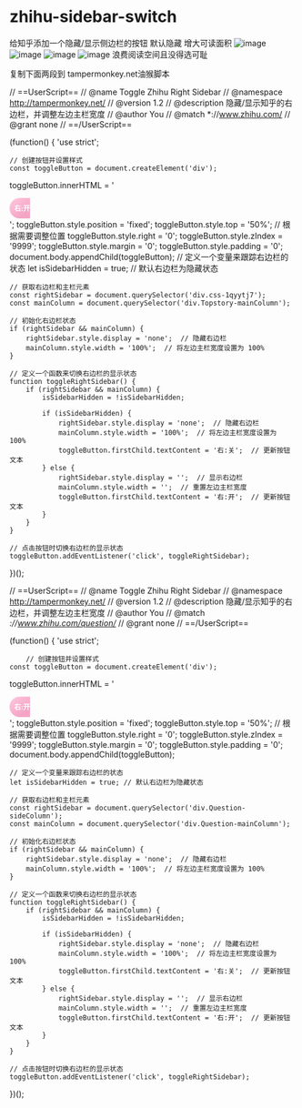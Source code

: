 # zhihu-sidebar-switch
给知乎添加一个隐藏/显示侧边栏的按钮 默认隐藏 增大可读面积
![image](https://github.com/user-attachments/assets/ceb18668-1a10-4577-9cd3-991b3724054a)
![image](https://github.com/user-attachments/assets/82af924b-ef2a-4084-93a3-eec394095b62)
![image](https://github.com/user-attachments/assets/6bf29c2d-f541-414f-8b47-62b0c137c2a7)
![image](https://github.com/user-attachments/assets/835889cc-cbb9-402e-8937-bcc5f4d4c9af)
浪费阅读空间且没得选可耻

复制下面两段到
tampermonkey.net油猴脚本


// ==UserScript==
// @name         Toggle Zhihu Right Sidebar
// @namespace    http://tampermonkey.net/
// @version      1.2
// @description  隐藏/显示知乎的右边栏，并调整左边主栏宽度
// @author       You
// @match        *://www.zhihu.com/
// @grant        none
// ==/UserScript==

(function() {
    'use strict';

    // 创建按钮并设置样式
    const toggleButton = document.createElement('div');
toggleButton.innerHTML = '<div style="width: 36px; height: 36px; display: flex; align-items: center; justify-content: flex-end; background: linear-gradient(140.91deg, rgba(255, 135, 183, 0.5) 12.61%, rgba(236, 76, 140, 0.5) 76.89%); border-top-left-radius: 36px; border-bottom-left-radius: 36px; cursor: pointer; color: white; font-size: 12px; font-weight: bold;">右:开</div>';
toggleButton.style.position = 'fixed';
toggleButton.style.top = '50%'; // 根据需要调整位置
toggleButton.style.right = '0';
toggleButton.style.zIndex = '9999';
toggleButton.style.margin = '0';
toggleButton.style.padding = '0';
document.body.appendChild(toggleButton);
    // 定义一个变量来跟踪右边栏的状态
    let isSidebarHidden = true; // 默认右边栏为隐藏状态

    // 获取右边栏和主栏元素
    const rightSidebar = document.querySelector('div.css-1qyytj7');
    const mainColumn = document.querySelector('div.Topstory-mainColumn');

    // 初始化右边栏状态
    if (rightSidebar && mainColumn) {
        rightSidebar.style.display = 'none';  // 隐藏右边栏
        mainColumn.style.width = '100%';  // 将左边主栏宽度设置为 100%
    }

    // 定义一个函数来切换右边栏的显示状态
    function toggleRightSidebar() {
        if (rightSidebar && mainColumn) {
            isSidebarHidden = !isSidebarHidden;

            if (isSidebarHidden) {
                rightSidebar.style.display = 'none';  // 隐藏右边栏
                mainColumn.style.width = '100%';  // 将左边主栏宽度设置为 100%
                toggleButton.firstChild.textContent = '右:关';  // 更新按钮文本
            } else {
                rightSidebar.style.display = '';  // 显示右边栏
                mainColumn.style.width = '';  // 重置左边主栏宽度
                toggleButton.firstChild.textContent = '右:开';  // 更新按钮文本
            }
        }
    }

    // 点击按钮时切换右边栏的显示状态
    toggleButton.addEventListener('click', toggleRightSidebar);
})();




// ==UserScript==
// @name         Toggle Zhihu Right Sidebar
// @namespace    http://tampermonkey.net/
// @version      1.2
// @description  隐藏/显示知乎的右边栏，并调整左边主栏宽度
// @author       You
// @match        *://www.zhihu.com/question/*
// @grant        none
// ==/UserScript==

(function() {
    'use strict';

        // 创建按钮并设置样式
    const toggleButton = document.createElement('div');
toggleButton.innerHTML = '<div style="width: 36px; height: 36px; display: flex; align-items: center; justify-content: flex-end; background: linear-gradient(140.91deg, rgba(255, 135, 183, 0.5) 12.61%, rgba(236, 76, 140, 0.5) 76.89%); border-top-left-radius: 36px; border-bottom-left-radius: 36px; cursor: pointer; color: white; font-size: 12px; font-weight: bold;">右:开</div>';
toggleButton.style.position = 'fixed';
toggleButton.style.top = '50%'; // 根据需要调整位置
toggleButton.style.right = '0';
toggleButton.style.zIndex = '9999';
toggleButton.style.margin = '0';
toggleButton.style.padding = '0';
document.body.appendChild(toggleButton);

    // 定义一个变量来跟踪右边栏的状态
    let isSidebarHidden = true; // 默认右边栏为隐藏状态

    // 获取右边栏和主栏元素
    const rightSidebar = document.querySelector('div.Question-sideColumn');
    const mainColumn = document.querySelector('div.Question-mainColumn');

    // 初始化右边栏状态
    if (rightSidebar && mainColumn) {
        rightSidebar.style.display = 'none';  // 隐藏右边栏
        mainColumn.style.width = '100%';  // 将左边主栏宽度设置为 100%
    }

    // 定义一个函数来切换右边栏的显示状态
    function toggleRightSidebar() {
        if (rightSidebar && mainColumn) {
            isSidebarHidden = !isSidebarHidden;

            if (isSidebarHidden) {
                rightSidebar.style.display = 'none';  // 隐藏右边栏
                mainColumn.style.width = '100%';  // 将左边主栏宽度设置为 100%
                toggleButton.firstChild.textContent = '右:关';  // 更新按钮文本
            } else {
                rightSidebar.style.display = '';  // 显示右边栏
                mainColumn.style.width = '';  // 重置左边主栏宽度
                toggleButton.firstChild.textContent = '右:开';  // 更新按钮文本
            }
        }
    }

    // 点击按钮时切换右边栏的显示状态
    toggleButton.addEventListener('click', toggleRightSidebar);
})();
